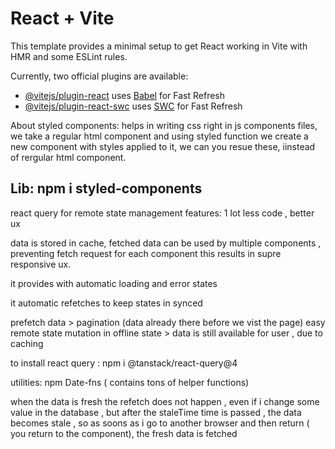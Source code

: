 # React + Vite

This template provides a minimal setup to get React working in Vite with HMR and some ESLint rules.

Currently, two official plugins are available:

- [@vitejs/plugin-react](https://github.com/vitejs/vite-plugin-react/blob/main/packages/plugin-react/README.md) uses [Babel](https://babeljs.io/) for Fast Refresh
- [@vitejs/plugin-react-swc](https://github.com/vitejs/vite-plugin-react-swc) uses [SWC](https://swc.rs/) for Fast Refresh


About styled components: helps in writing css right in js components files, we take a regular html component and using styled function we create a new component with styles applied to it, we can you resue these, iinstead of rergular html component.

Lib:  npm i styled-components
----------------------------------------------------------------------------------------------------------------------------------------------
react query for remote state management 
features: 1 lot less code , better ux 

data is stored in cache, fetched data can be used by multiple components , preventing fetch request for each component 
this results in supre responsive ux.

it provides with automatic loading and error states 

it automatic  refetches to keep states in synced

prefetch data > pagination (data already there before we vist the page)
easy remote state mutation 
in offline state > data is still available for user , due to caching 

to install react query : npm i @tanstack/react-query@4

utilities: npm Date-fns ( contains tons of helper functions)


when the data is fresh the refetch does not happen , even if i change some value in the database , but after the staleTime time is passed , the data becomes stale  , so as soons as i go to another browser and then return ( you return to the component), the fresh data is fetched 